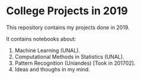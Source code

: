 # College Projects in 2019

This repository contains my projects done in 2019.

It contains notebooks about:

1. Machine Learning (UNAL). 
2. Computational Methods in Statistics (UNAL).
3. Pattern Recognition (Uniandes) [Took in 201702].
4. Ideas and thoughs in my mind.
